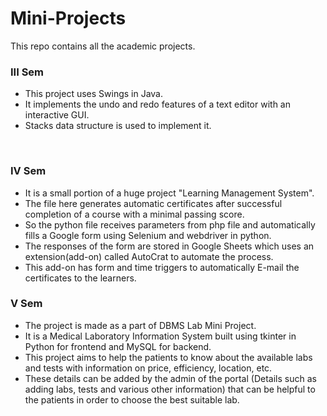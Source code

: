# Mini-Projects

This repo contains all the academic projects.
<br />
### III Sem
- This project uses Swings in Java.
- It implements the undo and redo features of a text editor with an interactive GUI.
- Stacks data structure is used to implement it.
<br />

### IV Sem
- It is a small portion of a huge project "Learning Management System".
- The file here generates automatic certificates after successful completion of a course with a minimal passing score.
- So the python file receives parameters from php file and automatically fills a Google form using Selenium and webdriver in python.
- The responses of the form are stored in Google Sheets which uses an extension(add-on) called AutoCrat to automate the process.
- This add-on has form and time triggers to automatically E-mail the certificates to the learners.

### V Sem
- The project is made as a part of DBMS Lab Mini Project.
- It is a Medical Laboratory Information System built using tkinter in Python for frontend and MySQL for backend.
- This project aims to help the patients to know about the available labs and tests with information on price, efficiency, location, etc.
- These details can be added by the admin of the portal (Details such as adding labs, tests and various other information) that can be helpful to the patients in order to choose the best suitable lab.
